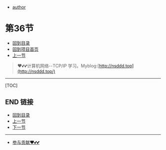 + [author](https://github.com/3293172751)
# 第36节
+ [回到目录](../README.md)
+ [回到项目首页](../../README.md)
+ [上一节](35.md)
> ❤️💕💕计算机网络--TCP/IP 学习。Myblog:[http://nsddd.top](http://nsddd.top/)
---
[TOC]





## END 链接
+ [回到目录](../README.md)
+ [上一节](35.md)
+ [下一节](37.md)
---
+ [参与贡献❤️💕💕](https://github.com/3293172751/CS_COURSE/blob/master/Git/git-contributor.md)
